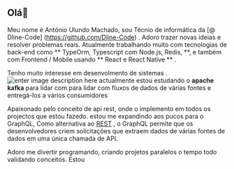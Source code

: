 ## Olá🤗
Meu nome é António Ulundo Machado, sou Técnio de informática da [@ Dline-Code] (https://github.com/Dline-Code) . Adoro trazer novas ideias e resolver problemas reais. Atualmente trabalhando muito com tecnologias de back-end como ** TypeOrm, Typescript com Node.js, Redis, **, e também com Frontend / Mobile usando ** React e React Native ** .

Tenho muito interesse em desenvolmento de sistemas .![enter image description here](https://avatars.githubusercontent.com/u/75183854?s=96&v=4)
actualmente estou estudando o **apache kafka** para lidar com para lidar com fluxos de dados de várias fontes e entregá-los a vários consumidores

Apaixonado pelo conceito de api rest, onde o implemento em todos os projectos que estou fazedo.
estou me expandindo aos pucos para o GraphQL, Como alternativa ao [REST](https://www.redhat.com/en/topics/integration/whats-the-difference-between-soap-rest) , o GraphQL permite que os desenvolvedores criem solicitações que extraem dados de várias fontes de dados em uma única chamada de API.

Adoro me divertir programando, criando projetos paralelos o tempo todo validando conceitos. Estou 
